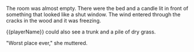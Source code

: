 The room was almost empty. There were the bed and a candle lit in front of something that looked like a shut window. The wind entered through the cracks in the wood and it was freezing.

{{playerName}} could also see a trunk and a pile of dry grass.

"Worst place ever," she muttered.
